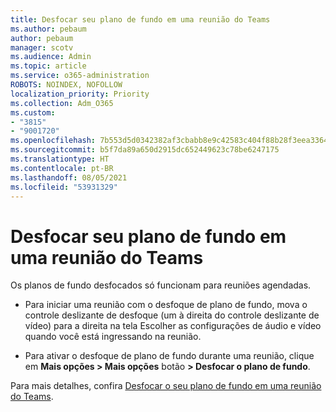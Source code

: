```yaml
---
title: Desfocar seu plano de fundo em uma reunião do Teams
ms.author: pebaum
author: pebaum
manager: scotv
ms.audience: Admin
ms.topic: article
ms.service: o365-administration
ROBOTS: NOINDEX, NOFOLLOW
localization_priority: Priority
ms.collection: Adm_O365
ms.custom:
- "3815"
- "9001720"
ms.openlocfilehash: 7b553d5d0342382af3cbabb8e9c42583c404f88b28f3eea33642baef2863dcd7
ms.sourcegitcommit: b5f7da89a650d2915dc652449623c78be6247175
ms.translationtype: HT
ms.contentlocale: pt-BR
ms.lasthandoff: 08/05/2021
ms.locfileid: "53931329"
---
```

# <a name="blur-your-background-in-a-teams-meeting"></a>Desfocar seu plano de fundo em uma reunião do Teams

Os planos de fundo desfocados só funcionam para reuniões agendadas.

- Para iniciar uma reunião com o desfoque de plano de fundo, mova o controle deslizante de desfoque (um à direita do controle deslizante de vídeo) para a direita na tela Escolher as configurações de áudio e vídeo quando você está ingressando na reunião.

- Para ativar o desfoque de plano de fundo durante uma reunião, clique em **Mais opções > Mais opções** botão **> Desfocar o plano de fundo**.

Para mais detalhes, confira [Desfocar o seu plano de fundo em uma reunião do Teams](https://support.office.com/article/Blur-your-background-in-a-Teams-meeting-f77a2381-443a-499d-825e-509a140f4780).
